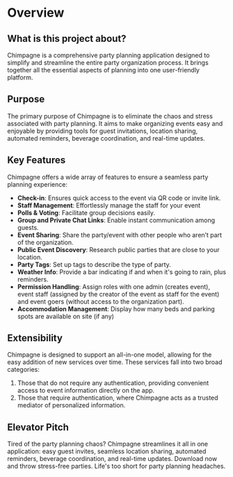 # Overview

## What is this project about?

Chimpagne is a comprehensive party planning application designed to simplify and streamline the entire party organization process. It brings together all the essential aspects of planning into one user-friendly platform.

## Purpose

The primary purpose of Chimpagne is to eliminate the chaos and stress associated with party planning. It aims to make organizing events easy and enjoyable by providing tools for guest invitations, location sharing, automated reminders, beverage coordination, and real-time updates.

## Key Features

Chimpagne offers a wide array of features to ensure a seamless party planning experience:
- **Check-in**: Ensures quick access to the event via QR code or invite link.
- **Staff Management**: Effortlessly manage the staff for your event
- **Polls & Voting**: Facilitate group decisions easily.
- **Group and Private Chat Links**: Enable instant communication among guests.
- **Event Sharing**: Share the party/event with other people who aren’t part of the organization.
- **Public Event Discovery**: Research public parties that are close to your location.
- **Party Tags**: Set up tags to describe the type of party.
- **Weather Info**: Provide a bar indicating if and when it's going to rain, plus reminders.
- **Permission Handling**: Assign roles with one admin (creates event), event staff (assigned by the creator of the event as staff for the event) and event goers (without access to the organization part).
- **Accommodation Management**: Display how many beds and parking spots are available on site (if any)

## Extensibility

Chimpagne is designed to support an all-in-one model, allowing for the easy addition of new services over time. These services fall into two broad categories: 
1. Those that do not require any authentication, providing convenient access to event information directly on the app.
2. Those that require authentication, where Chimpagne acts as a trusted mediator of personalized information.

## Elevator Pitch

Tired of the party planning chaos? Chimpagne streamlines it all in one application: easy guest invites, seamless location sharing, automated reminders, beverage coordination, and real-time updates. Download now and throw stress-free parties. Life's too short for party planning headaches.